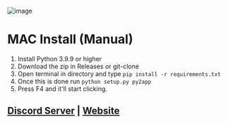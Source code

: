 
![image](https://user-images.githubusercontent.com/106391253/231895555-c58cdfff-c888-485c-9ff0-659ca03c7478.png)


# MAC Install (Manual)
1. Install Python 3.9.9 or higher
2. Download the zip in Releases or git-clone
4. Open terminal in directory and type ```pip install -r requirements.txt```
6. Once this is done run ```python setup.py py2app```
7. Press F4 and it'll start clicking.


## [Discord Server](https://discord.gg/EdfyJ47xYe) | [Website](https://eggbot.site)
